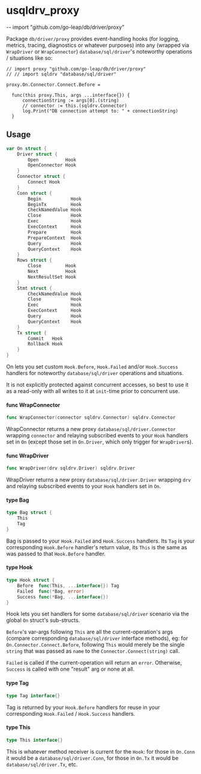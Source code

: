 # usqldrv_proxy
--
    import "github.com/go-leap/db/driver/proxy"

Package `db/driver/proxy` provides event-handling hooks (for logging, metrics,
tracing, diagnostics or whatever purposes) into any (wrapped via `WrapDriver` or
`WrapConnector`) `database/sql/driver`'s noteworthy operations / situations like
so:

    // import proxy "github.com/go-leap/db/driver/proxy"
    // // import sqldrv "database/sql/driver"

    proxy.On.Connector.Connect.Before =

      func(this proxy.This, args ...interface{}) {
          connectionString := args[0].(string)
          // connector := this.(sqldrv.Connector)
          log.Print("DB connection attempt to: " + connectionString)
      }

## Usage

```go
var On struct {
	Driver struct {
		Open          Hook
		OpenConnector Hook
	}
	Connector struct {
		Connect Hook
	}
	Conn struct {
		Begin           Hook
		BeginTx         Hook
		CheckNamedValue Hook
		Close           Hook
		Exec            Hook
		ExecContext     Hook
		Prepare         Hook
		PrepareContext  Hook
		Query           Hook
		QueryContext    Hook
	}
	Rows struct {
		Close         Hook
		Next          Hook
		NextResultSet Hook
	}
	Stmt struct {
		CheckNamedValue Hook
		Close           Hook
		Exec            Hook
		ExecContext     Hook
		Query           Hook
		QueryContext    Hook
	}
	Tx struct {
		Commit   Hook
		Rollback Hook
	}
}
```
On lets you set custom `Hook.Before`, `Hook.Failed` and/or `Hook.Success`
handlers for noteworthy `database/sql/driver` operations and situations.

It is not explicitly protected against concurrent accesses, so best to use it as
a read-only with all writes to it at `init`-time prior to concurrent use.

#### func  WrapConnector

```go
func WrapConnector(connector sqldrv.Connector) sqldrv.Connector
```
WrapConnector returns a new proxy `database/sql/driver.Connector` wrapping
`connector` and relaying subscribed events to your `Hook` handlers set in `On`
(except those set in `On.Driver`, which only trigger for `WrapDriver`s).

#### func  WrapDriver

```go
func WrapDriver(drv sqldrv.Driver) sqldrv.Driver
```
WrapDriver returns a new proxy `database/sql/driver.Driver` wrapping `drv` and
relaying subscribed events to your `Hook` handlers set in `On`.

#### type Bag

```go
type Bag struct {
	This
	Tag
}
```

Bag is passed to your `Hook.Failed` and `Hook.Success` handlers. Its `Tag` is
your corresponding `Hook.Before` handler's return value, its `This` is the same
as was passed to that `Hook.Before` handler.

#### type Hook

```go
type Hook struct {
	Before  func(This, ...interface{}) Tag
	Failed  func(*Bag, error)
	Success func(*Bag, ...interface{})
}
```

Hook lets you set handlers for some `database/sql/driver` scenario via the
global `On` struct's sub-structs.

`Before`'s var-args following `This` are all the current-operation's args
(compare corresponding `database/sql/driver` interface methods), eg: for
`On.Connector.Connect.Before`, following `This` would merely be the single
`string` that was passed as `name` to the `Connector.Connect(string)` call.

`Failed` is called if the current-operation will return an `error`. Otherwise,
`Success` is called with one "result" arg or none at all.

#### type Tag

```go
type Tag interface{}
```

Tag is returned by your `Hook.Before` handlers for reuse in your corresponding
`Hook.Failed` / `Hook.Success` handlers.

#### type This

```go
type This interface{}
```

This is whatever method receiver is current for the `Hook`: for those in
`On.Conn` it would be a `database/sql/driver.Conn`, for those in `On.Tx` it
would be `database/sql/driver.Tx`, etc.
